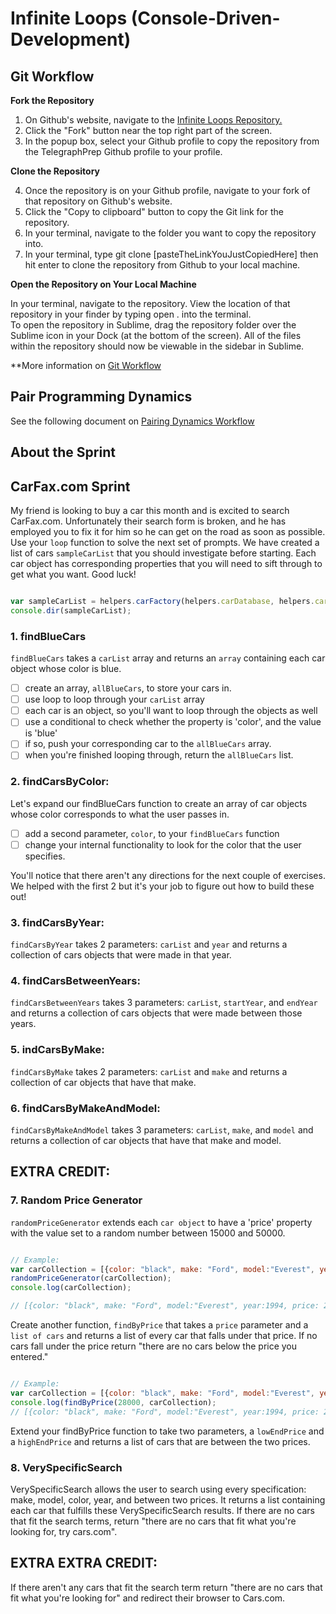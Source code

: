 # Infinite Loops (Console-Driven-Development)

## Git Workflow

**Fork the Repository**

1. On Github's website, navigate to the [Infinite Loops Repository.](https://github.com/TelegraphPrep/04-2016-infinite-loops)
2. Click the "Fork" button near the top right part of the screen.
3. In the popup box, select your Github profile to copy the repository from the TelegraphPrep Github profile to your profile.

**Clone the Repository**

4. Once the repository is on your Github profile, navigate to your fork of that repository on Github's website.  
5. Click the "Copy to clipboard" button to copy the Git link for the repository.  
6. In your terminal, navigate to the folder you want to copy the repository into.  
7. In your terminal, type git clone [pasteTheLinkYouJustCopiedHere] then hit enter to clone the repository from Github to your local machine.  

**Open the Repository on Your Local Machine**

In your terminal, navigate to the repository.
View the location of that repository in your finder by typing open . into the terminal.  
To open the repository in Sublime, drag the repository folder over the Sublime icon in your Dock (at the bottom of the screen). All of the files within the repository should now be viewable in the sidebar in Sublime.

**More information on [Git Workflow](https://github.com/TelegraphPrep/PrepPlus-Wiki/blob/master/gitWorkflow.md)

## Pair Programming Dynamics
See the following document on [Pairing Dynamics Workflow](https://github.com/TelegraphPrep/PrepPlus-Wiki)

## About the Sprint

## CarFax.com Sprint

My friend is looking to buy a car this month and is excited to search CarFax.com. Unfortunately their search form is broken, and he has employed you to fix it for him so he can get on the road as soon as possible. Use your `loop` function to solve the next set of prompts. We have created a list of cars `sampleCarList` that you should investigate before starting. Each car object has corresponding properties that you will need to sift through to get what you want. Good luck!


```javascript

var sampleCarList = helpers.carFactory(helpers.carDatabase, helpers.carMaker, 100);
console.dir(sampleCarList);

```


### 1. findBlueCars
`findBlueCars` takes a `carList` array and returns an `array` containing each car object whose color is blue.
  * [ ] create an array, `allBlueCars`, to store your cars in.
  * [ ] use loop to loop through your `carList` array
  * [ ] each car is an object, so you'll want to loop through the objects as well
  * [ ] use a conditional to check whether the property is 'color', and the value is 'blue'
  * [ ] if so, push your corresponding car to the `allBlueCars` array.
  * [ ] when you're finished looping through, return the `allBlueCars` list.

### 2. findCarsByColor:
Let's expand our findBlueCars function to create an array of car objects whose color corresponds to what the user passes in.

  * [ ] add a second parameter, `color`, to your `findBlueCars` function
  * [ ] change your internal functionality to look for the color that the user specifies.

You'll notice that there aren't any directions for the next couple of exercises. We helped with the first 2 but it's your job to figure out how to build these out!

### 3. findCarsByYear:

`findCarsByYear` takes 2 parameters: `carList` and `year` and returns a collection of cars objects that were made in that year.

### 4. findCarsBetweenYears:
`findCarsBetweenYears` takes 3 parameters: `carList`, `startYear`, and `endYear` and returns a collection of cars objects that were made between those years.

### 5. indCarsByMake:
`findCarsByMake` takes 2 parameters: `carList` and `make` and returns a collection of car objects that have that make.

### 6. findCarsByMakeAndModel:
`findCarsByMakeAndModel` takes 3 parameters: `carList`, `make`, and `model` and returns a collection of car objects that have that make and model.

## EXTRA CREDIT:

### 7. Random Price Generator
`randomPriceGenerator` extends each `car object` to have a 'price' property with the value set to a random number between 15000 and 50000.

  ```javascript
  
  // Example:
  var carCollection = [{color: "black", make: "Ford", model:"Everest", year:1994}]
  randomPriceGenerator(carCollection);
  console.log(carCollection);

  // [{color: "black", make: "Ford", model:"Everest", year:1994, price: 27847}];
  
  ```
Create another function, `findByPrice` that takes a `price` parameter and a `list of cars` and returns a list of every car that falls under that price. If no cars fall under the price return "there are no cars below the price you entered."

  ```javascript
  
  // Example:  
  var carCollection = [{color: "black", make: "Ford", model:"Everest", year:1994, price: 27847}];
  console.log(findByPrice(28000, carCollection);
  // [{color: "black", make: "Ford", model:"Everest", year:1994, price: 27847}];
  
  ```

Extend your findByPrice function to take two parameters, a `lowEndPrice` and a `highEndPrice` and returns a list of cars that are between the two prices.

### 8. VerySpecificSearch

VerySpecificSearch allows the user to search using every specification: make, model, color, year, and between two prices. It returns a list containing each car that fulfills these VerySpecificSearch results. If there are no cars that fit the search terms, return "there are no cars that fit what you're looking for, try cars.com".

## EXTRA EXTRA CREDIT:
If there aren't any cars that fit the search term return "there are no cars that fit what you're looking for" and redirect their browser to Cars.com.
